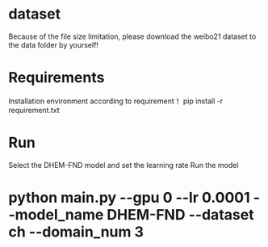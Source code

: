 # dataset
Because of the file size limitation, please download the weibo21 dataset to the data folder by yourself!
# Requirements
Installation environment according to requirement！
pip install -r requirement.txt
# Run
Select the DHEM-FND model and set the learning rate Run the model
# python main.py --gpu 0 --lr 0.0001 --model_name DHEM-FND --dataset ch --domain_num 3 

